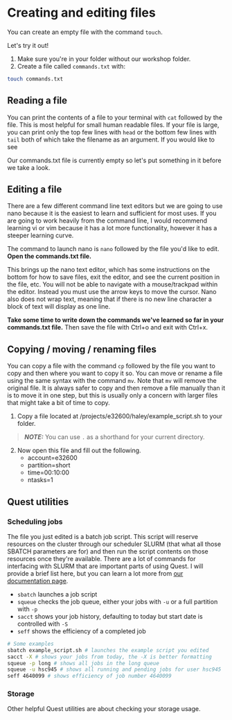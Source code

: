 # Creating and editing files

You can create an empty file with the command `touch`.

Let's try it out!
1. Make sure you're in your folder without our workshop folder.
2. Create a file called `commands.txt` with:

```bash
touch commands.txt
```
## Reading a file

You can print the contents of a file to your terminal with `cat` followed by the file. 
This is most helpful for small human readable files. If your file is large, you can print
only the top few lines with `head` or the bottom few lines with `tail` both of which take 
the filename as an argument. If you would like to see 

Our commands.txt file is currently empty so let's put something in it before we take a 
look.

## Editing a file

There are a few different command line text editors but we are going to use nano because 
it is the easiest to learn and sufficient for most uses. If you are going to work heavily 
from the command line, I would recommend learning vi or vim because it has a lot more 
functionality, however it has a steeper learning curve.

The command to launch nano is `nano` followed by the file you'd like to edit.
**Open the commands.txt file.**

This brings up the nano text editor, which has some instructions on the bottom for how to 
save files, exit the editor, and see the current position in the file, etc. You will not 
be able to navigate with a mouse/trackpad within the editor. Instead you must use the 
arrow keys to move the cursor. Nano also does not wrap text, meaning that if there is no 
new line character a block of text will display as one line. 

**Take some time to write down the commands we've learned so far in your commands.txt file.**
Then save the file with Ctrl+o and exit with Ctrl+x.

## Copying / moving / renaming files

You can copy a file with the command `cp` followed by the file you want to copy and then 
where you want to copy it so. You can move or rename a file using the same syntax with 
the command `mv`. Note that `mv` will remove the original file. It is always safer to 
copy and then remove a file manually than it is to move it in one step, but this is 
usually only a concern with larger files that might take a bit of time to copy. 

1. Copy a file located at /projects/e32600/haley/example_script.sh to your folder.

> **_NOTE:_**  You can use `.` as a shorthand for your current directory.

2. Now open this file and fill out the following.
	- account=e32600
	- partition=short
	- time=00:10:00
	- ntasks=1
	
## Quest utilities

### Scheduling jobs

The file you just edited is a batch job script. This script will reserve resources on the 
cluster through our scheduler SLURM (that what all those SBATCH parameters are for) and 
then run the script contents on those resources once they're available. There are a lot 
of commands for interfacing with SLURM that are important parts of using Quest. I will 
provide a brief list here, but you can learn a lot more from [our documentation page](https://services.northwestern.edu/TDClient/30/Portal/KB/ArticleDet?ID=1964).

- `sbatch` launches a job script
- `squeue` checks the job queue, either your jobs with `-u` or a full partition with `-p`
- `sacct` shows your job history, defaulting to today but start date is controlled with `-S`
- `seff` shows the efficiency of a completed job

```bash
# Some examples
sbatch example_script.sh # launches the example script you edited
sacct -X # shows your jobs from today, the -X is better formatting
squeue -p long # shows all jobs in the long queue
squeue -u hsc945 # shows all running and pending jobs for user hsc945
seff 4640099 # shows efficiency of job number 4640099
```

### Storage

Other helpful Quest utilities are about checking your storage usage. 
